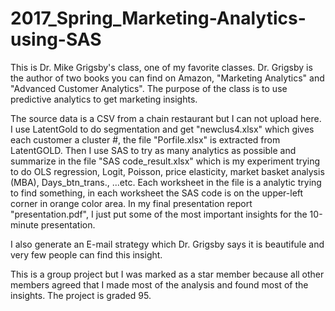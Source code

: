 # 2017_Spring_Marketing-Analytics-using-SAS
This is Dr. Mike Grigsby's class, one of my favorite classes. Dr. Grigsby is the author of two books you can find on Amazon, "Marketing Analytics" and "Advanced Customer Analytics". The purpose of the class is to use predictive analytics to get marketing insights. 

The source data is a CSV from a chain restaurant but I can not upload here. I use LatentGold to do segmentation and get "newclus4.xlsx" which gives each customer a cluster #, the file "Porfile.xlsx" is extracted from LatentGOLD. Then I use SAS to try as many analytics as possible and summarize in the file "SAS code_result.xlsx" which is my experiment trying to do OLS regression, Logit, Poisson, price elasticity, market basket analysis (MBA), Days_btn_trans., ...etc. Each worksheet in the file is a analytic trying to find something, in each worksheet the SAS code is on the upper-left corner in orange color area. In my final presentation report "presentation.pdf", I just put some of the most important insights for the 10-minute presentation.    

I also generate an E-mail strategy which Dr. Grigsby says it is beautifule and very few people can find this insight. 

This is a group project but I was marked as a star member because all other members agreed that I made most of the analysis and found most of the insights. 
The project is graded 95. 
